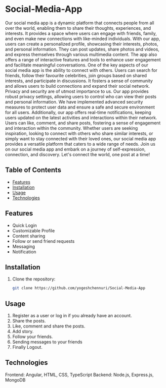 # Social-Media-App
Our social media app is a dynamic platform that connects people from all over the world, enabling them to share their thoughts, experiences, and interests. It provides a space where users can engage with friends, family, and even make new connections with like-minded individuals.
With our app, users can create a personalized profile, showcasing their interests, photos, and personal information. They can post updates, share photos and videos, and express themselves through various multimedia content. The app also offers a range of interactive features and tools to enhance user engagement and facilitate meaningful conversations.
One of the key aspects of our social media app is the ability to connect with others. Users can search for friends, follow their favourite celebrities, join groups based on shared interests, and participate in discussions. It fosters a sense of community and allows users to build connections and expand their social network.
Privacy and security are of utmost importance to us. Our app provides robust privacy settings, allowing users to control who can view their posts and personal information. We have implemented advanced security measures to protect user data and ensure a safe and secure environment for all users.
Additionally, our app offers real-time notifications, keeping users updated on the latest activities and interactions within their network. Users can like, comment, and share posts, fostering a sense of engagement and interaction within the community.
Whether users are seeking inspiration, looking to connect with others who share similar interests, or simply want to stay connected with their loved ones, our social media app provides a versatile platform that caters to a wide range of needs.
Join us on our social media app and embark on a journey of self-expression, connection, and discovery. Let's connect the world, one post at a time!

## Table of Contents

- [Features](#features)
- [Installation](#installation)
- [Usage](#usage)
- [Technologies](#technologies)

## Features

- Quick Login
- Customizable Profile
- Content sharing
- Follow or send friend requests
- Messaging
- Notification

## Installation

1. Clone the repository:

   ```bash
   git clone https://github.com/yogeshchennuri/Social-Media-App

## Usage

  1. Register as a user or log in if you already have an account.
  2. Share the posts.
  3. Like, comment and share the posts.
  4. Add story.
  5. Follow your friends.
  6. Sending messages to your friends
  7. Finally Logout.

## Technologies

  Frontend: Angular, HTML, CSS, TypeScript
  Backend: Node.js, Express.js, MongoDB
